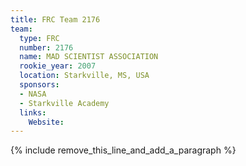 ```yaml
---
title: FRC Team 2176
team:
  type: FRC
  number: 2176
  name: MAD SCIENTIST ASSOCIATION
  rookie_year: 2007
  location: Starkville, MS, USA
  sponsors:
  - NASA
  - Starkville Academy
  links:
    Website:
---
```


{% include remove_this_line_and_add_a_paragraph %}